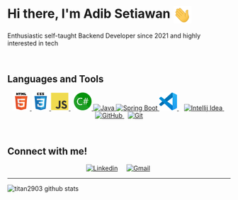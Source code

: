 # Hi there, I'm Adib Setiawan <img align="center" alt="Hi!" src="https://github.com/baihakhi/baihakhi/blob/main/Assets/Hi.gif" width="40" />

Enthusiastic self-taught Backend Developer since 2021 and highly interested in tech

<br />

## Languages and Tools
<p align="center">
<a href="https://www.w3schools.com/html/" target="_blank">
<img src="https://raw.githubusercontent.com/devicons/devicon/master/icons/html5/html5-original-wordmark.svg" alt="html5" width="40" height="40"/> 
  </a>

<a href="https://www.w3schools.com/css/" target="_blank">
  <img src="https://raw.githubusercontent.com/devicons/devicon/master/icons/css3/css3-original-wordmark.svg" alt="css3" width="40" height="40"/> 
</a>

<a href="https://www.w3schools.com/js/" target="_blank">
 <img src="https://raw.githubusercontent.com/devicons/devicon/master/icons/javascript/javascript-original.svg" alt="javascript" width="40" height="40"/> 
</a>&nbsp;

<a href="https://learn.microsoft.com/en-us/dotnet/csharp/" target="_blank">
 <img src="https://raw.githubusercontent.com/github/explore/78df643247d429f6cc873026c0622819ad797942/topics/csharp/csharp.png" alt="csharp" width="40" height="40"/> 
</a>

<a href="https://www.java.com/en/" target="_blank">
<img alt="Java" width="40px" src="https://raw.githubusercontent.com/jmnote/z-icons/master/svg/java.svg" />
</a>

<a href="https://spring.io/projects/spring-boot" target="_blank">
<img alt="Spring Boot" width="80px" src="https://miro.medium.com/max/700/1*-uckV8DOh3l0bCvqZ73zYg.png" />
</a>

<a href="https://code.visualstudio.com/" target="_blank">
<img alt="Visual Studio Code" width="40px" src="https://raw.githubusercontent.com/github/explore/80688e429a7d4ef2fca1e82350fe8e3517d3494d/topics/visual-studio-code/visual-studio-code.png" />
</a>&nbsp;&nbsp;

<a href="https://www.jetbrains.com/idea/" target="_blank">
<img alt="Intellij Idea" width="40px" src="https://upload.wikimedia.org/wikipedia/commons/thumb/9/9c/IntelliJ_IDEA_Icon.svg/2048px-IntelliJ_IDEA_Icon.svg.png" />
</a>&nbsp;

<a href="https://github.com/adibstwn" target="_blank">
<img alt="GitHub" width="40px" src="https://raw.githubusercontent.com/jmnote/z-icons/master/svg/github.svg" />
</a>&nbsp;

<a href="https://git-scm.com/" target="_blank">
<img alt="Git" width="40px" src="https://raw.githubusercontent.com/jmnote/z-icons/master/svg/git.svg" />
</a>
</p>
<br />

## Connect with me!

<p align="center"><a href="https://www.linkedin.com/in/adibstwn/"><img src="https://img.shields.io/badge/LinkedIn-0e76a8?style=for-the-badge&logo=linkedin&logoColor=white" alt="Linkedin" /></a>&nbsp;&nbsp;&nbsp;&nbsp;
<a href="https://bit.ly/aw192QQ"><img src="https://img.shields.io/badge/Gmail-D14836?style=for-the-badge&logo=gmail&logoColor=white" alt="Gmail" /></a>&nbsp;
</p>

---


[//]: # (![Top Langs]&#40;https://github-readme-stats.vercel.app/api/top-langs/?username=adibstwn&hide=html&#41;)
[//]: # (<br />)
![titan2903 github stats](https://github-readme-stats.vercel.app/api?username=adibstwn&show_icons=true&count_private=true&line_height=30.5)

<br />

